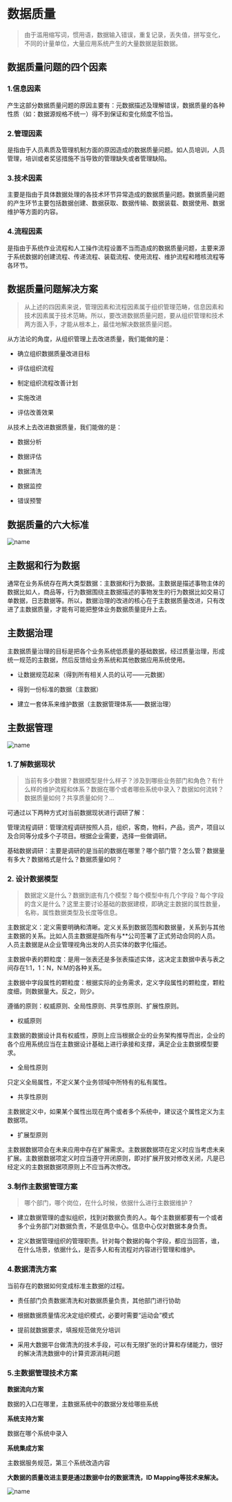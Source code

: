 # 数据质量
> 由于滥用缩写词，惯用语，数据输入错误，重复记录，丢失值，拼写变化，不同的计量单位，大量应用系统产生的大量数据是脏数据。

## 数据质量问题的四个因素

### 1.信息因素
产生这部分数据质量问题的原因主要有：元数据描述及理解错误，数据质量的各种性质（如：数据源规格不统一）得不到保证和变化频度不恰当。

### 2.管理因素
是指由于人员素质及管理机制方面的原因造成的数据质量问题。如人员培训，人员管理，培训或者奖惩措施不当导致的管理缺失或者管理缺陷。

### 3.技术因素
主要是指由于具体数据处理的各技术环节异常造成的数据质量问题。数据质量问题的产生环节主要包括数据创建、数据获取、数据传输、数据装载、数据使用、数据维护等方面的内容。

### 4.流程因素
是指由于系统作业流程和人工操作流程设置不当而造成的数据质量问题，主要来源于系统数据的创建流程、传递流程、装载流程、使用流程、维护流程和稽核流程等各环节。
## 数据质量问题解决方案

>从上述的四因素来说，管理因素和流程因素属于组织管理范畴，信息因素和技术因素属于技术范畴。所以，要改进数据质量问题，要从组织管理和技术两方面入手，才能从根本上，最佳地解决数据质量问题。

从方法论的角度，从组织管理上去改进质量，我们能做的是：

- 确立组织数据质量改进目标

- 评估组织流程

- 制定组织流程改善计划

- 实施改进

- 评估改善效果

从技术上去改进数据质量，我们能做的是：

- 数据分析

- 数据评估

- 数据清洗

- 数据监控

- 错误预警


## 数据质量的六大标准


![name](assets/数据质量/数据质量1.png)


## 主数据和行为数据

通常在业务系统存在两大类型数据：主数据和行为数据。主数据是描述事物主体的数据比如人，商品等，行为数据围绕主数据描述的事物发生的行为数据比如交易订单数据，日志数据等。所以，数据治理的改进的核心在于主数据质量改进，只有改进了主数据质量，才能有可能把整体业务数据质量提升上去。
## 主数据治理
主数据质量治理的目标是把各个业务系统低质量的基础数据，经过质量治理，形成统一规范的主数据，然后反馈给业务系统和其他数据应用系统使用。

- 让数据规范起来（得到所有相关人员的认可——元数据）

- 得到一份标准的数据（主数据）

- 建立一套体系来维护数据（主数据管理体系——数据治理）

## 主数据管理

![name](assets/数据质量/数据质量2.png)

### 1.了解数据现状

>当前有多少数据？数据模型是什么样子？涉及到哪些业务部门和角色？有什么样的维护流程和体系？数据在哪个或者哪些系统中录入？数据如何流转？数据质量如何？共享质量如何？...


可通过以下两种方式对当前数据现状进行调研了解：

管理流程调研：管理流程调研按照人员，组织，客商，物料，产品，资产，项目以及合同等分成多个子项目。根据企业需要，选择一些做调研。

基础数据调研：主要是调研的是当前的数据在哪里？哪个部门管？怎么管？数据量有多大？数据格式是什么？数据质量如何？

### 2. 设计数据模型

>数据定义是什么？数据到底有几个模型？每个模型中有几个字段？每个字段的含义是什么？这里主要讨论基础的数据建模，即确定主数据的属性数量，名称，属性数据类型及长度等信息。

主数据定义：定义需要明确和清晰。定义关系到数据范围和数据量，关系到与其他主数据的关系。比如人员主数据是指所有与**公司签署了正式劳动合同的人员。人员主数据是从企业管理视角出发的人员实体的数字化描述。

主数据中表的颗粒度：是用一张表还是多张表描述实体，这决定主数据中表与表之间存在1:1，1：N，N:M的各种关系。

主数据中字段属性的颗粒度：根据实际的业务需求，定义字段属性的颗粒度，颗粒度细，则数据量大。反之，则少。

遵循的原则：权威原则、全局性原则、共享性原则、扩展性原则。

- 权威原则

主数据的数据设计具有权威性，原则上应当根据企业的业务架构推导而出，企业的各个应用系统应当在主数据设计基础上进行承接和支撑，满足企业主数据模型要求。

- 全局性原则

只定义全局属性，不定义某个业务领域中所特有的私有属性。


- 共享性原则

主数据定义中，如果某个属性出现在两个或者多个系统中，建议这个属性定义为主数据项。


- 扩展型原则

主数据数据项会在未来应用中存在扩展需求。主数据数据项在定义时应当考虑未来扩展。主数据数据项定义时应当遵守开闭原则，即对扩展开放对修改关闭，凡是已经定义的主数据数据项原则上不应当再次修改。

### 3.制作主数据管理方案
>哪个部门，哪个岗位，在什么时候，依据什么进行主数据维护？

- 建立数据管理的虚拟组织，找到对数据负责的人。每个主数据都要有一个或者多个业务部门对数据负责，不是信息中心。信息中心仅对数据本身负责。

- 定义数据管理组织的管理职责。针对每个数据的每个字段，都应当回答，谁，在什么场景，依据什么，是否多人和有流程对内容进行管理和维护。

### 4.数据清洗方案

当前存在的数据如何变成标准主数据的过程。

- 责任部门负责数据清洗和对数据质量负责，其他部门进行协助

- 根据数据质量情况决定组织模式，必要时需要“运动会”模式

- 提前就数据要求，填报规范做充分培训

- 采用大数据平台做清洗的技术手段，可以有无限扩张的计算和存储能力，很好的解决清洗数据中的计算资源消耗问题

### 5.主数据管理技术方案

**数据流向方案**

  数据的入口在哪里，主数据系统中的数据分发给哪些系统

**系统支持方案**

  数据在哪个系统中录入

**系统集成方案**

   主数据服务规范，第三个系统改造内容
   
   
**大数据的质量改进主要是通过数据中台的数据清洗，ID Mapping等技术来解决。**


![name](assets/数据质量/数据质量3.png)
